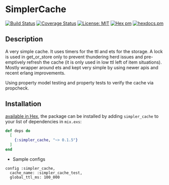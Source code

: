 # SimplerCache

[![Build Status](https://travis-ci.com/IRog/simpler_cache.svg?branch=master)](https://travis-ci.com/IRog/simpler_cache)
[![Coverage Status](https://coveralls.io/repos/github/IRog/simpler_cache/badge.svg?branch=master)](https://coveralls.io/github/IRog/simpler_cache?branch=master)
[![License: MIT](https://img.shields.io/badge/License-MIT-yellow.svg)](https://opensource.org/licenses/MIT)
[![Hex pm](http://img.shields.io/hexpm/v/simpler_cache.svg?style=flat)](https://hex.pm/packages/simpler_cache)
[![hexdocs.pm](https://img.shields.io/badge/docs-latest-green.svg?style=flat-square)](https://hexdocs.pm/simpler_cache/)

## Description

A very simple cache. It uses timers for the ttl and ets for the storage. A lock is used in get_or_store only to prevent thundering herd issues and pre-emptively refresh the cache (it is only used in low ttl left of item situations).
Mostly wrapper around ets and kept very simple by using newer apis and recent erlang improvements.

Using property model testing and property tests to verify the cache via propcheck.

## Installation

[available in Hex](https://hex.pm/packages/simpler_cache), the package can be installed
by adding `simpler_cache` to your list of dependencies in `mix.exs`:

```elixir
def deps do
  [
    {:simpler_cache, "~> 0.1.5"}
  ]
end
```

- Sample configs
```
config :simpler_cache,
  cache_name: :simpler_cache_test,
  global_ttl_ms: 100_000
```

